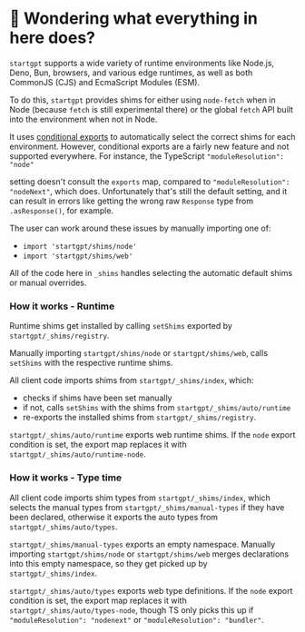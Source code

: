 # 👋 Wondering what everything in here does?

`startgpt` supports a wide variety of runtime environments like Node.js, Deno, Bun, browsers, and various
edge runtimes, as well as both CommonJS (CJS) and EcmaScript Modules (ESM).

To do this, `startgpt` provides shims for either using `node-fetch` when in Node (because `fetch` is still experimental there) or the global `fetch` API built into the environment when not in Node.

It uses [conditional exports](https://nodejs.org/api/packages.html#conditional-exports) to
automatically select the correct shims for each environment. However, conditional exports are a fairly new
feature and not supported everywhere. For instance, the TypeScript `"moduleResolution": "node"`

setting doesn't consult the `exports` map, compared to `"moduleResolution": "nodeNext"`, which does.
Unfortunately that's still the default setting, and it can result in errors like
getting the wrong raw `Response` type from `.asResponse()`, for example.

The user can work around these issues by manually importing one of:

- `import 'startgpt/shims/node'`
- `import 'startgpt/shims/web'`

All of the code here in `_shims` handles selecting the automatic default shims or manual overrides.

### How it works - Runtime

Runtime shims get installed by calling `setShims` exported by `startgpt/_shims/registry`.

Manually importing `startgpt/shims/node` or `startgpt/shims/web`, calls `setShims` with the respective runtime shims.

All client code imports shims from `startgpt/_shims/index`, which:

- checks if shims have been set manually
- if not, calls `setShims` with the shims from `startgpt/_shims/auto/runtime`
- re-exports the installed shims from `startgpt/_shims/registry`.

`startgpt/_shims/auto/runtime` exports web runtime shims.
If the `node` export condition is set, the export map replaces it with `startgpt/_shims/auto/runtime-node`.

### How it works - Type time

All client code imports shim types from `startgpt/_shims/index`, which selects the manual types from `startgpt/_shims/manual-types` if they have been declared, otherwise it exports the auto types from `startgpt/_shims/auto/types`.

`startgpt/_shims/manual-types` exports an empty namespace.
Manually importing `startgpt/shims/node` or `startgpt/shims/web` merges declarations into this empty namespace, so they get picked up by `startgpt/_shims/index`.

`startgpt/_shims/auto/types` exports web type definitions.
If the `node` export condition is set, the export map replaces it with `startgpt/_shims/auto/types-node`, though TS only picks this up if `"moduleResolution": "nodenext"` or `"moduleResolution": "bundler"`.
